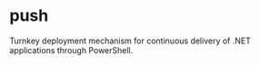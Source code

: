 # push
Turnkey deployment mechanism for continuous delivery of .NET applications through PowerShell.
